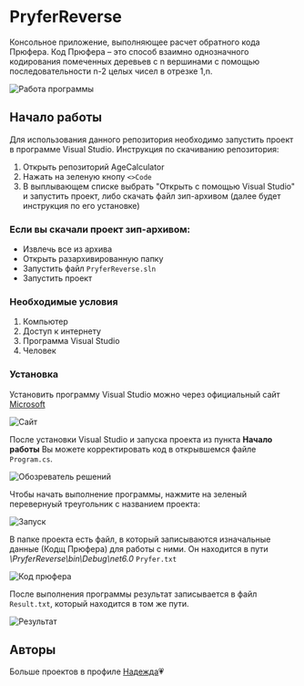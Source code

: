 # PryferReverse
Консольное приложение, выполняющее расчет обратного кода Прюфера. Код Прюфера – это способ взаимно однозначного кодирования помеченных деревьев с n вершинами с помощью последовательности n-2 целых чисел в отрезке 1,n.

![Работа программы](https://github.com/Nedzhuk/PryferReverse/assets/129393865/a5f717d1-3b4f-472b-882b-0e803cd9bfca)
## Начало работы
Для использования данного репозитория необходимо запустить проект в программе Visual Studio.
Инструкция по скачиванию репозитория:
1. Открыть репозиторий AgeCalculator
2. Нажать на зеленую кнопу `<>Code`
3. В выплывающем списке выбрать "Открыть с помощью Visual Studio" и запустить проект, либо скачать файл зип-архивом (далее будет инструкция по его установке)

### Если вы скачали проект зип-архивом:
+ Извлечь все из архива
+ Открыть разархивированную папку
+ Запустить файл `PryferReverse.sln`
+ Запустить проект
### Необходимые условия
1. Компьютер
2. Доступ к интернету
3. Программа Visual Studio
4. Человек

### Установка
Установить программу Visual Studio можно через официальный сайт [Microsoft](https://visualstudio.microsoft.com/ru/downloads/)

![Сайт](https://github.com/Nedzhuk/PryferReverse/assets/129393865/236e8641-6ef7-4fcc-967c-6a40057f9a00)

После установки Visual Studio и запуска проекта из пункта **Начало работы** Вы можете корректировать код в открывшемся файле `Program.cs`.

![Обозреватель решений](https://github.com/Nedzhuk/PryferReverse/assets/129393865/5ee6b095-4288-4f5a-8131-89566d73d4b5)

Чтобы начать выполнение программы, нажмите на зеленый перевернуый треугольник с названием проекта:

![Запуск](https://github.com/Nedzhuk/PryferReverse/assets/129393865/c0aacb61-ae22-4a34-bf0b-b65996bb9bd9)

В папке проекта есть файл, в который записываются изначальные данные (Кодщ Прюфера) для работы с ними. Он находится в пути _\PryferReverse\bin\Debug\net6.0_ `Pryfer.txt`

![Код прюфера](https://github.com/Nedzhuk/PryferReverse/assets/129393865/d7629aeb-26a6-4dc7-aefb-cbe3a919f43f)

После выполнения программы результат записывается в файл `Result.txt`, который находится в том же пути.

![Результат](https://github.com/Nedzhuk/PryferReverse/assets/129393865/0ce301cc-4f35-43ef-9c12-9b8a6f15ba05)

## Авторы
Больше проектов в профиле [Надежда](https://github.com/Nedzhuk "Профиль разработчика"):heartpulse:
